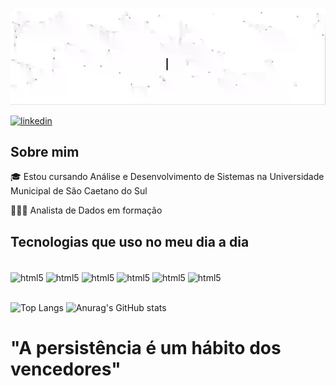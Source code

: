 <p align="center">
        <img src="https://github.com/felipmarques/felipmarques/raw/main/assets/ezgif.com-video-to-gif.gif" alt="Texto alternativo da imagem">
  </p>

[![linkedin](https://img.shields.io/badge/LinkedIn-0077B5?style=for-the-badge&logo=linkedin&logoColor=white)](https://www.linkedin.com/in/felipe-marques2002/)

## Sobre mim

🎓 Estou cursando Análise e Desenvolvimento de Sistemas na Universidade
Municipal de São Caetano do Sul

👨🏿‍💻 Analista de Dados em formação


## Tecnologias que uso no meu dia a dia

<div style="display: inline_block"><br/>
    <img align="center" alt = "html5" src = "https://img.shields.io/badge/Python-3776AB?style=for-the-badge&logo=python&logoColor=white" />
    <img align="center" alt = "html5" src = "https://img.shields.io/badge/MySQL-00000F?style=for-the-badge&logo=mysql&logoColor=white" />
    <img align="center" alt = "html5" src = "https://img.shields.io/badge/Microsoft_Excel-217346?style=for-the-badge&logo=microsoft-excel&logoColor=white" />
    <img align="center" alt = "html5" src = "https://img.shields.io/badge/Java-ED8B00?style=for-the-badge&logo=openjdk&logoColor=white" />
     <img align="center" alt = "html5" src = https://img.shields.io/badge/C%2B%2B-00599C?style=for-the-badge&logo=c%2B%2B&logoColor=white />
     <img align="center" alt = "html5" src = https://badgen.net/badge/style/POWER%20BI/yellow?icon=powerbi&label=>
</div>   <br>


![Top Langs](https://github-readme-stats.vercel.app/api/top-langs/?username=felipmarques&layout=compact&theme=dark) ![Anurag's GitHub stats](https://github-readme-stats.vercel.app/api?username=felipmarques&show_icons=true&theme=dark)

# "A persistência é um hábito dos vencedores"
 
